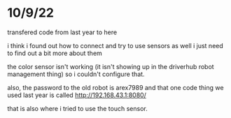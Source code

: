 # 10/9/22

transfered code from last year to here

i think i found out how to connect and try to use sensors as well i just need to find out a bit more about them

the color sensor isn't working (it isn't showing up in the driverhub robot management thing) so i couldn't configure that.

also, the password to the old robot is arex7989 and that one code thing we used last year is called http://192.168.43.1:8080/

that is also where i tried to use the touch sensor.
